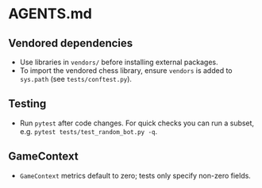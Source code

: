 # AGENTS.md

## Vendored dependencies
- Use libraries in `vendors/` before installing external packages.
- To import the vendored chess library, ensure `vendors` is added to `sys.path` (see `tests/conftest.py`).

## Testing
- Run `pytest` after code changes. For quick checks you can run a subset, e.g. `pytest tests/test_random_bot.py -q`.

## GameContext
- `GameContext` metrics default to zero; tests only specify non-zero fields.
